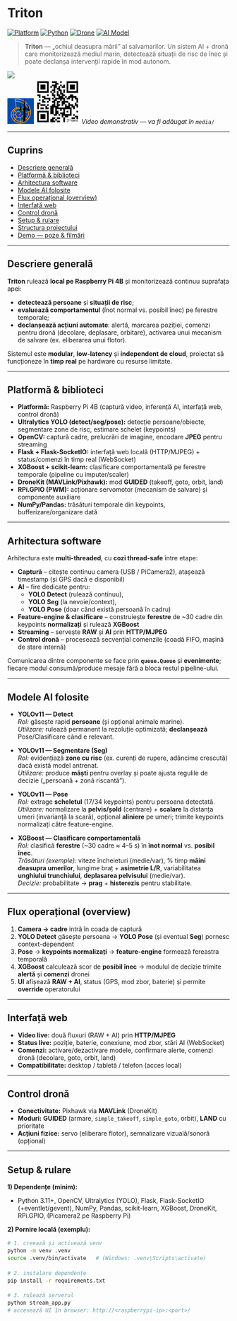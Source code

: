 # Triton

[![Platform](https://img.shields.io/badge/platform-RaspberryPi4-blue?style=flat-square)]()
[![Python](https://img.shields.io/badge/python-3.11+-blue?style=flat-square)]()
[![Drone](https://img.shields.io/badge/Drone-Robot+-blue?style=flat-square)]()
[![AI Model](https://img.shields.io/badge/YOLO11-XGBoost-orange?style=flat-square)]()

> **Triton** — „ochiul deasupra mării” al salvamarilor. Un sistem AI + dronă care monitorizează mediul marin, detectează situații de risc de înec și poate declanșa intervenții rapide în mod autonom.

![](media/overview.jpg)  
<img src="Media/Poze/Triton Logo.png" alt="Logo" width="60">                  <img src="Media/Poze/QR code.jpg" alt="qr code" width="100">
*Video demonstrativ — va fi adăugat în `media/`*

---

## Cuprins
- [Descriere generală](#descriere-generală)
- [Platformă & biblioteci](#platformă--biblioteci)
- [Arhitectura software](#arhitectura-software)
- [Modele AI folosite](#modele-ai-folosite)
- [Flux operațional (overview)](#flux-operațional-overview)
- [Interfață web](#interfață-web)
- [Control dronă](#control-dronă)
- [Setup & rulare](#setup--rulare)
- [Structura proiectului](#structura-proiectului)
- [Demo — poze & filmări](#demo--poze--filmări)

---

## Descriere generală

**Triton** rulează **local pe Raspberry Pi 4B** și monitorizează continuu suprafața apei:
- **detectează persoane** și **situații de risc**;
- **evaluează comportamentul** (înot normal vs. posibil înec) pe ferestre temporale;
- **declanșează acțiuni automate**: alertă, marcarea poziției, comenzi pentru dronă (decolare, deplasare, orbitare), activarea unui mecanism de salvare (ex. eliberarea unui flotor).

Sistemul este **modular**, **low-latency** și **independent de cloud**, proiectat să funcționeze în **timp real** pe hardware cu resurse limitate.

---

## Platformă & biblioteci

- **Platformă:** Raspberry Pi 4B (captură video, inferență AI, interfață web, control dronă)
- **Ultralytics YOLO (detect/seg/pose):** detecție persoane/obiecte, segmentare zone de risc, estimare schelet (keypoints)
- **OpenCV:** captură cadre, prelucrări de imagine, encodare **JPEG** pentru streaming
- **Flask + Flask-SocketIO:** interfață web locală (HTTP/MJPEG) + status/comenzi în timp real (WebSocket)
- **XGBoost + scikit-learn:** clasificare comportamentală pe ferestre temporale (pipeline cu imputer/scaler)
- **DroneKit (MAVLink/Pixhawk):** mod **GUIDED** (takeoff, goto, orbit, land)
- **RPi.GPIO (PWM):** acționare servomotor (mecanism de salvare) și componente auxiliare
- **NumPy/Pandas:** trăsături temporale din keypoints, bufferizare/organizare dată

---

## Arhitectura software

Arhitectura este **multi-threaded**, cu **cozi thread-safe** între etape:
- **Captură** – citește continuu camera (USB / PiCamera2), atașează timestamp (și GPS dacă e disponibil)
- **AI** – fire dedicate pentru:
  - **YOLO Detect** (rulează continuu),
  - **YOLO Seg** (la nevoie/context),
  - **YOLO Pose** (doar când există persoană în cadru)
- **Feature-engine & clasificare** – construiește **ferestre** de ~30 cadre din keypoints **normalizați** și rulează **XGBoost**
- **Streaming** – servește **RAW** și **AI** prin **HTTP/MJPEG**
- **Control dronă** – procesează secvențial comenzile (coadă FIFO, mașină de stare internă)

Comunicarea dintre componente se face prin **`queue.Queue`** și **evenimente**; fiecare modul consumă/produce mesaje fără a bloca restul pipeline-ului.

---

## Modele AI folosite

- **YOLOv11 — Detect**  
  *Rol:* găsește rapid **persoane** (și opțional animale marine).  
  *Utilizare:* rulează permanent la rezoluție optimizată; **declanșează** Pose/Clasificare când e relevant.

- **YOLOv11 — Segmentare (Seg)**  
  *Rol:* evidențiază **zone cu risc** (ex. curenți de rupere, adâncime crescută) dacă există model antrenat.  
  *Utilizare:* produce **măști** pentru overlay și poate ajusta regulile de decizie („persoană + zonă riscantă”).

- **YOLOv11 — Pose**  
  *Rol:* extrage **scheletul** (17/34 keypoints) pentru persoana detectată.  
  *Utilizare:* normalizare la **pelvis/șold** (centrare) + **scalare** la distanța umeri (invarianță la scară), opțional **aliniere** pe umeri; trimite keypoints normalizați către feature-engine.

- **XGBoost — Clasificare comportamentală**  
  *Rol:* clasifică **ferestre** (~30 cadre ≈ 4–5 s) în **înot normal** vs. **posibil înec**.  
  *Trăsături (exemple):* viteze încheieturi (medie/var), % timp **mâini deasupra umerilor**, lungime braț + **asimetrie L/R**, variabilitatea **unghiului trunchiului**, **deplasarea pelvisului** (medie/var).  
  *Decizie:* probabilitate → **prag** + **histerezis** pentru stabilitate.

---

## Flux operațional (overview)

1. **Camera → cadre** intră în coada de captură  
2. **YOLO Detect** găsește persoana → **YOLO Pose** (și eventual **Seg**) pornesc context-dependent  
3. **Pose** → **keypoints normalizați** → **feature-engine** formează fereastra temporală  
4. **XGBoost** calculează scor de **posibil înec** → modulul de decizie trimite **alertă** și **comenzi** dronei  
5. **UI** afișează **RAW + AI**, status (GPS, mod zbor, baterie) și permite **override** operatorului

---

## Interfață web

- **Video live:** două fluxuri (RAW + AI) prin **HTTP/MJPEG**
- **Status live:** poziție, baterie, conexiune, mod zbor, stări AI (WebSocket)
- **Comenzi:** activare/dezactivare modele, confirmare alerte, comenzi dronă (decolare, goto, orbit, land)
- **Compatibilitate:** desktop / tabletă / telefon (acces local)

---

## Control dronă

- **Conectivitate:** Pixhawk via **MAVLink** (DroneKit)  
- **Moduri:** **GUIDED** (armare, `simple_takeoff`, `simple_goto`, orbit), **LAND** cu prioritate  
- **Acțiuni fizice:** servo (eliberare flotor), semnalizare vizuală/sonoră (opțional)

---

## Setup & rulare

**1) Dependențe (minim):**
- Python 3.11+, OpenCV, Ultralytics (YOLO), Flask, Flask-SocketIO (+eventlet/gevent), NumPy, Pandas, scikit-learn, XGBoost, DroneKit, RPi.GPIO, (Picamera2 pe Raspberry Pi)

**2) Pornire locală (exemplu):**
```bash
# 1. creează și activează venv
python -m venv .venv
source .venv/bin/activate   # (Windows: .venv\Scripts\activate)

# 2. instalare dependențe
pip install -r requirements.txt

# 3. rulează serverul
python stream_app.py
# accesează UI în browser: http://<raspberrypi-ip>:<port>/
